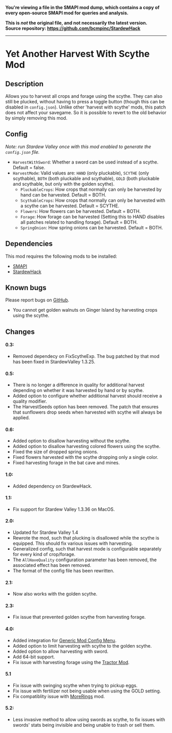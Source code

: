 **You're viewing a file in the SMAPI mod dump, which contains a copy of every open-source SMAPI mod
for queries and analysis.**

**This is _not_ the original file, and not necessarily the latest version.**  
**Source repository: https://github.com/bcmpinc/StardewHack**

----

# Yet Another Harvest With Scythe Mod

## Description
Allows you to harvest all crops and forage using the scythe. They can also still be plucked, without having to press a toggle button (though this can be disabled in `config.json`). Unlike other 'harvest with scythe' mods, this patch does not affect your savegame. So it is possible to revert to the old behavior by simply removing this mod.

## Config
*Note: run Stardew Valley once with this mod enabled to generate the `config.json` file.*

* `HarvestWithSword`: Whether a sword can be used instead of a scythe. Default = false.
* `HarvestMode`: Valid values are: `HAND` (only pluckable), `SCYTHE` (only scythable), `BOTH` (both pluckable and scythable), `GOLD` (both pluckable and scythable, but only with the golden scythe).
  * `PluckableCrops`: How crops that normally can only be harvested by hand can be harvested. Default = BOTH.
  * `ScythableCrops`: How crops that normally can only be harvested with a scythe can be harvested. Default = SCYTHE.
  * `Flowers`: How flowers can be harvested. Default = BOTH.
  * `Forage`:  How forage can be harvested (Setting this to HAND disables all patches related to handling forage). Default = BOTH.
  * `SpringOnion`: How spring onions can be harvested. Default = BOTH.

## Dependencies
This mod requires the following mods to be installed:

* [SMAPI](https://www.nexusmods.com/stardewvalley/mods/2400)
* [StardewHack](https://www.nexusmods.com/stardewvalley/mods/3213)

## Known bugs
Please report bugs on [GitHub](https://github.com/bcmpinc/StardewHack/issues).

* You cannot get golden walnuts on Ginger Island by harvesting crops using the scythe. 

## Changes
#### 0.3:
* Removed dependecy on FixScytheExp. The bug patched by that mod has been fixed in StardewValley 1.3.25.

#### 0.5:
* There is no longer a difference in quality for additional harvest depending on whether it was harvested by hand or by scythe.
* Added option to configure whether additional harvest should receive a quality modifier.
* The HarvestSeeds option has been removed. The patch that ensures that sunflowers drop seeds when harvested with scythe will always be applied.

#### 0.6:
* Added option to disallow harvesting without the scythe.
* Added option to disallow harvesting colored flowers using the scythe.
* Fixed the size of dropped spring onions.
* Fixed flowers harvested with the scythe dropping only a single color.
* Fixed harvesting forage in the bat cave and mines. 

#### 1.0:
* Added dependency on StardewHack.

#### 1.1:
* Fix support for Stardew Valley 1.3.36 on MacOS.

#### 2.0:
* Updated for Stardew Valley 1.4
* Rewrote the mod, such that plucking is disallowed while the scythe is equipped. This should fix various issues with harvesting.
* Generalized config, such that harvest mode is configurable separately for every kind of crop/forage.
* The `AllHaveQuality` configuration parameter has been removed, the associated effect has been removed.
* The format of the config file has been rewritten.

#### 2.1:
* Now also works with the golden scythe.

#### 2.3:
* Fix issue that prevented golden scythe from harvesting forage.

#### 4.0:
* Added integration for [Generic Mod Config Menu](https://www.nexusmods.com/stardewvalley/mods/5098).
* Added option to limit harvesting with scythe to the golden scythe.
* Added option to allow harvesting with sword.
* Add 64-bit support.
* Fix issue with harvesting forage using the [Tractor Mod](https://www.nexusmods.com/stardewvalley/mods/1401).

#### 5.1
* Fix issue with swinging scythe when trying to pickup eggs.
* Fix issue with fertilizer not being usable when using the GOLD setting.
* Fix compatiblity issue with [MoreRings](https://www.nexusmods.com/stardewvalley/mods/2054) mod.

#### 5.2:
* Less invasive method to allow using swords as scythe, to fix issues with swords' stats being invisible and being unable to trash or sell them.
